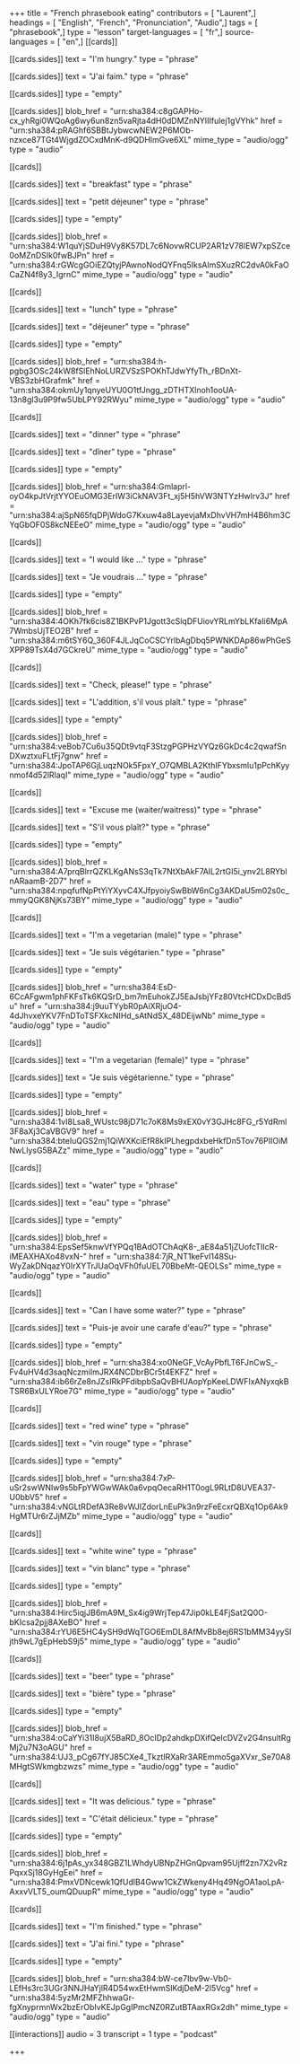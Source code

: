 +++
title = "French phrasebook eating"
contributors = [ "Laurent",]
headings = [ "English", "French", "Pronunciation", "Audio",]
tags = [ "phrasebook",]
type = "lesson"
target-languages = [ "fr",]
source-languages = [ "en",]
[[cards]]

[[cards.sides]]
text = "I'm hungry."
type = "phrase"

[[cards.sides]]
text = "J'ai faim."
type = "phrase"

[[cards.sides]]
type = "empty"

[[cards.sides]]
blob_href = "urn:sha384:c8gGAPHo-cx_yhRgi0WQoAg6wy6un8zn5vaRjta4dH0dDMZnNYIIIfulej1gVYhk"
href = "urn:sha384:pRAGhf6SBBtJybwcwNEW2P6MOb-nzxce87TGt4WjgdZOCxdMnK-d9QDHlmGve6XL"
mime_type = "audio/ogg"
type = "audio"

[[cards]]

[[cards.sides]]
text = "breakfast"
type = "phrase"

[[cards.sides]]
text = "petit déjeuner"
type = "phrase"

[[cards.sides]]
type = "empty"

[[cards.sides]]
blob_href = "urn:sha384:W1quYjSDuH9Vy8K57DL7c6NovwRCUP2AR1zV78lEW7xpSZce0oMZnDSIk0fwBJPn"
href = "urn:sha384:rGWcgGOiEZQtyjPAwnoNodQYFnq5IksAlmSXuzRC2dvA0kFaOCaZN4f8y3_IgrnC"
mime_type = "audio/ogg"
type = "audio"

[[cards]]

[[cards.sides]]
text = "lunch"
type = "phrase"

[[cards.sides]]
text = "déjeuner"
type = "phrase"

[[cards.sides]]
type = "empty"

[[cards.sides]]
blob_href = "urn:sha384:h-pgbg3OSc24kW8fSlEhNoLURZVSzSPOKhTJdwYfyTh_rBDnXt-VBS3zbHGrafmk"
href = "urn:sha384:okmUy1qnyeUYU0O1tfJngg_zDTHTXlnoh1ooUA-13n8gl3u9P9fw5UbLPY92RWyu"
mime_type = "audio/ogg"
type = "audio"

[[cards]]

[[cards.sides]]
text = "dinner"
type = "phrase"

[[cards.sides]]
text = "dîner"
type = "phrase"

[[cards.sides]]
type = "empty"

[[cards.sides]]
blob_href = "urn:sha384:Gmlaprl-oyO4kpJtVrjtYYOEuOMG3ErIW3iCkNAV3Ft_xj5H5hVW3NTYzHwlrv3J"
href = "urn:sha384:ajSpN65fqDPjWdoG7Kxuw4a8LayevjaMxDhvVH7mH4B6hm3CYqGbOF0S8kcNEEeO"
mime_type = "audio/ogg"
type = "audio"

[[cards]]

[[cards.sides]]
text = "I would like ..."
type = "phrase"

[[cards.sides]]
text = "Je voudrais ..."
type = "phrase"

[[cards.sides]]
type = "empty"

[[cards.sides]]
blob_href = "urn:sha384:4OKh7fk6cis8Z1BKPvP1Jgott3cSlqDFUiovYRLmYbLKfaIi6MpA7WmbsUjTEO2B"
href = "urn:sha384:m6tSY6Q_360F4JLJqCoCSCYrlbAgDbq5PWNKDAp86wPhGeSXPP89TsX4d7GCkreU"
mime_type = "audio/ogg"
type = "audio"

[[cards]]

[[cards.sides]]
text = "Check, please!"
type = "phrase"

[[cards.sides]]
text = "L'addition, s'il vous plaît."
type = "phrase"

[[cards.sides]]
type = "empty"

[[cards.sides]]
blob_href = "urn:sha384:veBob7Cu6u35QDt9vtqF3StzgPGPHzVYQz6GkDc4c2qwafSnDXwztxuFLtFj7gnw"
href = "urn:sha384:JpoTAP6GjLuqzNOk5FpxY_O7QMBLA2KthIFYbxsmlu1pPchKyynmof4d52lRlaqI"
mime_type = "audio/ogg"
type = "audio"

[[cards]]

[[cards.sides]]
text = "Excuse me (waiter/waitress)"
type = "phrase"

[[cards.sides]]
text = "S'il vous plaît?"
type = "phrase"

[[cards.sides]]
type = "empty"

[[cards.sides]]
blob_href = "urn:sha384:A7prqBlrrQZKLKgANsS3qTk7NtXbAkF7AIL2rtGI5i_ynv2L8RYblnARaamB-2D7"
href = "urn:sha384:npqfufNpPtYiYXyvC4XJfpyoiySwBbW6nCg3AKDaU5m02s0c_mmyQGK8NjKs73BY"
mime_type = "audio/ogg"
type = "audio"

[[cards]]

[[cards.sides]]
text = "I'm a vegetarian (male)"
type = "phrase"

[[cards.sides]]
text = "Je suis végétarien."
type = "phrase"

[[cards.sides]]
type = "empty"

[[cards.sides]]
blob_href = "urn:sha384:EsD-6CcAFgwm1phFKFsTk6KQSrD_bm7mEuhokZJ5EaJsbjYFz80VtcHCDxDcBd5u"
href = "urn:sha384:j9uuTYybR0pAiXRjuO4-4dJhvxeYKV7FnDToTSFXkcNIHd_sAtNdSX_48DEijwNb"
mime_type = "audio/ogg"
type = "audio"

[[cards]]

[[cards.sides]]
text = "I'm a vegetarian (female)"
type = "phrase"

[[cards.sides]]
text = "Je suis végétarienne."
type = "phrase"

[[cards.sides]]
type = "empty"

[[cards.sides]]
blob_href = "urn:sha384:1vI8Lsa8_WUstc98jD71c7oK8Ms9xEX0vY3GJHc8FG_r5YdRml3F8aXj3CaVBGV9"
href = "urn:sha384:bteIuQGS2mj1QiWXKciEfR8kIPLhegpdxbeHkfDn5Tov76PIIOiMNwLlysG5BAZz"
mime_type = "audio/ogg"
type = "audio"

[[cards]]

[[cards.sides]]
text = "water"
type = "phrase"

[[cards.sides]]
text = "eau"
type = "phrase"

[[cards.sides]]
type = "empty"

[[cards.sides]]
blob_href = "urn:sha384:EpsSef5knwVfYPQq1BAdOTChAqK8-_aE84a51jZUofcTIIcR-iMEAXHAXo48vxN-"
href = "urn:sha384:7jR_NT1keFvI148Su-WyZakDNqazY0IrXYTrJUaOqVFh0fuUEL70BbeMt-QEOLSs"
mime_type = "audio/ogg"
type = "audio"

[[cards]]

[[cards.sides]]
text = "Can I have some water?"
type = "phrase"

[[cards.sides]]
text = "Puis-je avoir une carafe d'eau?"
type = "phrase"

[[cards.sides]]
type = "empty"

[[cards.sides]]
blob_href = "urn:sha384:xo0NeGF_VcAyPbfLT6FJnCwS_-Fv4uHV4d3saqNczmiImJRX4NCDbrBCr5t4EKFZ"
href = "urn:sha384:ib66rZe8nJZsIRkPFdibpbSaQvBHUAopYpKeeLDWFIxANyxqkBTSR6BxULYRoe7G"
mime_type = "audio/ogg"
type = "audio"

[[cards]]

[[cards.sides]]
text = "red wine"
type = "phrase"

[[cards.sides]]
text = "vin rouge"
type = "phrase"

[[cards.sides]]
type = "empty"

[[cards.sides]]
blob_href = "urn:sha384:7xP-uSr2swWNIw9s5bFpYWGwWAk0a6vpqOecaRH1T0ogL9RLtD8UVEA37-U0bbV5"
href = "urn:sha384:vNGLtRDefA3Re8vWJIZdorLnEuPk3n9rzFeEcxrQBXq1Op6Ak9HgMTUr6rZJjMZb"
mime_type = "audio/ogg"
type = "audio"

[[cards]]

[[cards.sides]]
text = "white wine"
type = "phrase"

[[cards.sides]]
text = "vin blanc"
type = "phrase"

[[cards.sides]]
type = "empty"

[[cards.sides]]
blob_href = "urn:sha384:Hirc5iqjJB6mA9M_Sx4ig9WrjTep47Jip0kLE4FjSat2Q0O-bKIcsa2pjj8AXeBO"
href = "urn:sha384:rYU6E5HC4ySH9dWqTGO6EmDL8AfMvBb8ej6RS1bMM34yySIjth9wL7gEpHebS9j5"
mime_type = "audio/ogg"
type = "audio"

[[cards]]

[[cards.sides]]
text = "beer"
type = "phrase"

[[cards.sides]]
text = "bière"
type = "phrase"

[[cards.sides]]
type = "empty"

[[cards.sides]]
blob_href = "urn:sha384:oCaYYi31I8ujX5BaRD_8OcIDp2ahdkpDXifQeIcDVZv2G4nsultRgMj2u7N3oAGU"
href = "urn:sha384:UJ3_pCg67fYJ85CXe4_TkztIRXaRr3AREmmo5gaXVxr_Se70A8MHgtSWkmgbzwzs"
mime_type = "audio/ogg"
type = "audio"

[[cards]]

[[cards.sides]]
text = "It was delicious."
type = "phrase"

[[cards.sides]]
text = "C'était délicieux."
type = "phrase"

[[cards.sides]]
type = "empty"

[[cards.sides]]
blob_href = "urn:sha384:6j1pAs_yx348GBZ1LWhdyUBNpZHGnQpvam95Ujff2zn7X2vRzPqxxSj18GyHgEei"
href = "urn:sha384:PmxVDNcewk1QfUdlB4Gww1CkZWkeny4Hq49NgOA1aoLpA-AxxvVLT5_oumQDuupR"
mime_type = "audio/ogg"
type = "audio"

[[cards]]

[[cards.sides]]
text = "I'm finished."
type = "phrase"

[[cards.sides]]
text = "J'ai fini."
type = "phrase"

[[cards.sides]]
type = "empty"

[[cards.sides]]
blob_href = "urn:sha384:bW-ce7Ibv9w-Vb0-LEfHs3rc3UGr3NNJHaYjlR4D54wxEtHwmSlKdjDeM-2l5Vcg"
href = "urn:sha384:5yzMr2MFZhhwaGr-fgXnyprmnWx2bzErObIvKEJpGgIPmcNZ0RZutBTAaxRGx2dh"
mime_type = "audio/ogg"
type = "audio"

[[interactions]]
audio = 3
transcript = 1
type = "podcast"

+++

